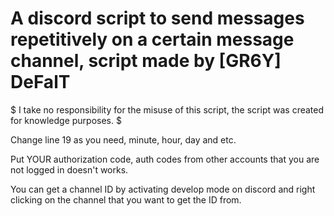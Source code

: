 # A discord script to send messages repetitively on a certain message channel, script made by [GR6Y] DeFalT
$ I take no responsibility for the misuse of this script, the script was created for knowledge purposes. $

Change line 19 as you need, minute, hour, day and etc.

Put YOUR authorization code, auth codes from other accounts that you are not logged in doesn't works.

You can get a channel ID by activating develop mode on discord and right clicking on the channel that you want to get the ID from.
